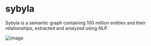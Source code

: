 sybyla
======

Sybyla is a semantic graph containing 100 million entities and their relationships, extracted and analyzed using NLP.

![image](https://github.com/user-attachments/assets/7b146bdb-bed7-40bb-a989-b4c7d8140e0c)
